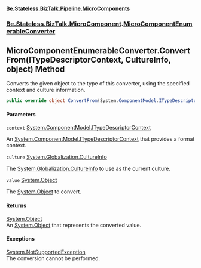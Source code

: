 #### [Be.Stateless.BizTalk.Pipeline.MicroComponents](README.md 'README')
### [Be.Stateless.BizTalk.MicroComponent](Be.Stateless.BizTalk.MicroComponent.md 'Be.Stateless.BizTalk.MicroComponent').[MicroComponentEnumerableConverter](MicroComponentEnumerableConverter.md 'Be.Stateless.BizTalk.MicroComponent.MicroComponentEnumerableConverter')

## MicroComponentEnumerableConverter.ConvertFrom(ITypeDescriptorContext, CultureInfo, object) Method

Converts the given object to the type of this converter, using the specified context and culture information.

```csharp
public override object ConvertFrom(System.ComponentModel.ITypeDescriptorContext context, System.Globalization.CultureInfo culture, object value);
```
#### Parameters

<a name='Be.Stateless.BizTalk.MicroComponent.MicroComponentEnumerableConverter.ConvertFrom(System.ComponentModel.ITypeDescriptorContext,System.Globalization.CultureInfo,object).context'></a>

`context` [System.ComponentModel.ITypeDescriptorContext](https://docs.microsoft.com/en-us/dotnet/api/System.ComponentModel.ITypeDescriptorContext 'System.ComponentModel.ITypeDescriptorContext')

An [System.ComponentModel.ITypeDescriptorContext](https://docs.microsoft.com/en-us/dotnet/api/System.ComponentModel.ITypeDescriptorContext 'System.ComponentModel.ITypeDescriptorContext') that provides a format context.

<a name='Be.Stateless.BizTalk.MicroComponent.MicroComponentEnumerableConverter.ConvertFrom(System.ComponentModel.ITypeDescriptorContext,System.Globalization.CultureInfo,object).culture'></a>

`culture` [System.Globalization.CultureInfo](https://docs.microsoft.com/en-us/dotnet/api/System.Globalization.CultureInfo 'System.Globalization.CultureInfo')

The [System.Globalization.CultureInfo](https://docs.microsoft.com/en-us/dotnet/api/System.Globalization.CultureInfo 'System.Globalization.CultureInfo') to use as the current culture.

<a name='Be.Stateless.BizTalk.MicroComponent.MicroComponentEnumerableConverter.ConvertFrom(System.ComponentModel.ITypeDescriptorContext,System.Globalization.CultureInfo,object).value'></a>

`value` [System.Object](https://docs.microsoft.com/en-us/dotnet/api/System.Object 'System.Object')

The [System.Object](https://docs.microsoft.com/en-us/dotnet/api/System.Object 'System.Object') to convert.

#### Returns
[System.Object](https://docs.microsoft.com/en-us/dotnet/api/System.Object 'System.Object')  
An [System.Object](https://docs.microsoft.com/en-us/dotnet/api/System.Object 'System.Object') that represents the converted value.

#### Exceptions

[System.NotSupportedException](https://docs.microsoft.com/en-us/dotnet/api/System.NotSupportedException 'System.NotSupportedException')  
The conversion cannot be performed.